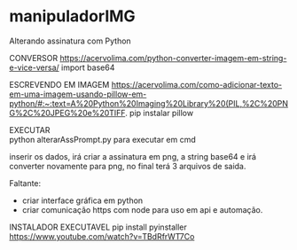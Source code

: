 # manipuladorIMG
Alterando assinatura com Python 

CONVERSOR 
https://acervolima.com/python-converter-imagem-em-string-e-vice-versa/
import base64 


ESCREVENDO EM IMAGEM 
https://acervolima.com/como-adicionar-texto-em-uma-imagem-usando-pillow-em-python/#:~:text=A%20Python%20Imaging%20Library%20(PIL,%2C%20PNG%2C%20JPEG%20e%20TIFF.
pip instalar pillow


EXECUTAR  
python alterarAssPrompt.py
para executar em cmd

inserir os dados, irá criar a assinatura em png, a string base64 e irá converter novamente para png,
no final terá 3 arquivos de saida. 


Faltante: 
- criar interface gráfica em python 
- criar comunicação https com node para uso em api e automação. 


INSTALADOR EXECUTAVEL
pip install pyinstaller
https://www.youtube.com/watch?v=TBdRfrWT7Co

